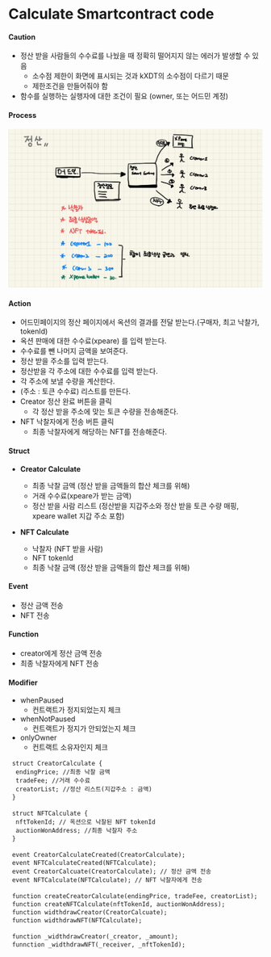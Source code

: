 # Calculate Smartcontract code 

#### Caution

- 정산 받을 사람들의 수수료를 나눴을 때 정확히 떨어지지 않는 에러가 발생할 수 있음
  - 소수점 제한이 화면에 표시되는 것과 kXDT의 소수점이 다르기 때문 
  - 제한조건을 만들어줘야 함
- 함수를 실행하는 실행자에 대한 조건이 필요 (owner, 또는 어드민 계정)

#### Process

![Calculate Process](./img/calculate_process.jpg)

#### Action 

- 어드민페이지의 정산 페이지에서 옥션의 결과를 전달 받는다.(구매자, 최고 낙찰가, tokenId)
- 옥션 판매에 대한 수수료(xpeare) 를 입력 받는다.
- 수수료를 뺀 나머지 금액을 보여준다. 
- 정산 받을 주소를 입력 받는다. 
- 정산받을 각 주소에 대한 수수료를 입력 받는다.
- 각 주소에 보낼 수량을 계산한다. 
- (주소 : 토큰 수수료) 리스트를 만든다. 
- Creator 정산 완료 버튼을 클릭
  - 각 정산 받을 주소에 맞는 토큰 수량을 전송해준다.
- NFT 낙찰자에게 전송 버튼 클릭 
  - 최종 낙찰자에게 해당하는 NFT를 전송해준다.

#### Struct 

- **Creator Calculate**
  - 최종 낙찰 금액 (정산 받을 금액들의 합산 체크를 위해)
  - 거래 수수료(xpeare가 받는 금액)
  - 정산 받을 사람 리스트 (정산받을 지갑주소와 정산 받을 토큰 수량 매핑, xpeare wallet 지갑 주소 포함)

- **NFT Calculate**
  - 낙찰자 (NFT 받을 사람)
  - NFT tokenId
  - 최종 낙찰 금액 (정산 받을 금액들의 합산 체크를 위해)

#### Event

- 정산 금액 전송 
- NFT 전송 

#### Function

- creator에게 정산 금액 전송
- 최종 낙찰자에게 NFT 전송 

#### Modifier 

- whenPaused
  - 컨트랙트가 정지되었는지 체크
- whenNotPaused
  - 컨트랙트가 정지가 안되었는지 체크
- onlyOwner
  - 컨트랙트 소유자인지 체크 

```
 struct CreatorCalculate {
  endingPrice; //최종 낙찰 금액 
  tradeFee; //거래 수수료 
  creatorList; //정산 리스트(지갑주소 : 금액)
 }
 
 struct NFTCalculate {
  nftTokenId; // 옥션으로 낙찰된 NFT tokenId
  auctionWonAddress; //최종 낙찰자 주소 
 }
 
 event CreatorCalculateCreated(CreatorCalculate);
 event NFTCalculateCreated(NFTCalculate);
 event CreatorCalcuate(CreatorCalculate); // 정산 금액 전송  
 event NFTCalculate(NFTCalculate); // NFT 낙찰자에게 전송

 function createCreatorCalculate(endingPrice, tradeFee, creatorList);
 function createNFTCalculate(nftTokenId, auctionWonAddress);
 function widthdrawCreator(CreatorCalcuate);
 function widthdrawNFT(NFTCalculate);
 
 function _widthdrawCreator(_creator, _amount);
 funnction _widthdrawNFT(_receiver, _nftTokenId);
```



